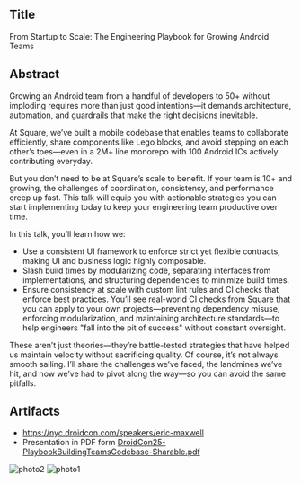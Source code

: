 ## Title
From Startup to Scale: The Engineering Playbook for Growing Android Teams

## Abstract
Growing an Android team from a handful of developers to 50+ without imploding requires more than just good intentions—it demands architecture, automation, and guardrails that make the right decisions inevitable. 

At Square, we’ve built a mobile codebase that enables teams to collaborate efficiently, share components like Lego blocks, and avoid stepping on each other’s toes—even in a 2M+ line monorepo with 100 Android ICs actively contributing everyday.

But you don’t need to be at Square’s scale to benefit. If your team is 10+ and growing, the challenges of coordination, consistency, and performance creep up fast. This talk will equip you with actionable strategies you can start implementing today to keep your engineering team productive over time.

In this talk, you’ll learn how we:
* Use a consistent UI framework to enforce strict yet flexible contracts, making UI and business logic highly composable.
* Slash build times by modularizing code, separating interfaces from implementations, and structuring dependencies to minimize build times. 
* Ensure consistency at scale with custom lint rules and CI checks that enforce best practices. You’ll see real-world CI checks from Square that you can apply to your own projects—preventing dependency misuse, enforcing modularization, and maintaining architecture standards—to help engineers "fall into the pit of success" without constant oversight.

These aren’t just theories—they’re battle-tested strategies that have helped us maintain velocity without sacrificing quality. Of course, it’s not always smooth sailing.  I’ll share the challenges we’ve faced, the landmines we’ve hit, and how we’ve had to pivot along the way—so you can avoid the same pitfalls.

## Artifacts
* https://nyc.droidcon.com/speakers/eric-maxwell
* Presentation in PDF form [DroidCon25-PlaybookBuildingTeamsCodebase-Sharable.pdf](DroidCon25-PlaybookBuildingTeamsCodebase-Sharable.pdf)

![photo2](https://github.com/user-attachments/assets/c54fd7bc-ad57-407d-b8d1-a5161b7b01b7)
![photo1](https://github.com/user-attachments/assets/3d28daee-bd43-4451-8843-b5095409739d)
